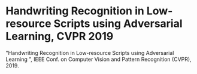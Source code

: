 # Handwriting Recognition in Low-resource Scripts using Adversarial Learning, CVPR 2019
"Handwriting Recognition in Low-resource Scripts using Adversarial Learning ”, IEEE Conf. on Computer Vision and Pattern Recognition (CVPR), 2019.
